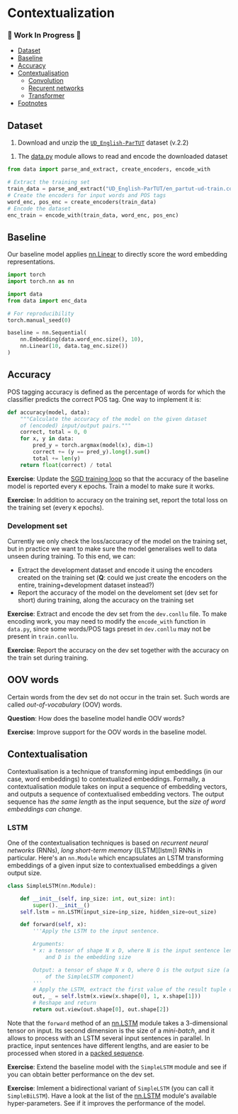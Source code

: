 # Contextualization

### :construction: Work In Progress :construction:

<!-- START doctoc generated TOC please keep comment here to allow auto update -->
<!-- DON'T EDIT THIS SECTION, INSTEAD RE-RUN doctoc TO UPDATE -->


- [Dataset](#dataset)
- [Baseline](#baseline)
- [Accuracy](#accuracy)
- [Contextualisation](#contextualisation)
  - [Convolution](#convolution)
  - [Recurent networks](#recurent-networks)
  - [Transformer](#transformer)
- [Footnotes](#footnotes)

<!-- END doctoc generated TOC please keep comment here to allow auto update -->

## Dataset

<!--
TODO:
* Increate the size of the dataset (use a fragment of ParTUT?)
* Split it to train/dev/test
* Read data from disk?
-->

<!--
[official    repository][UD_German-HDT-repo] (either use `git` or `Code -> Download ZIP`)
-->

1. Download and unzip the [`UD_English-ParTUT`][UD_English-ParTUT] dataset (v.2.2)
  <!-- <sup>[1](#footnote1)</sup>) from [here][dataset] -->
1. The [data.py](data.py) module allows to read and encode the downloaded
   dataset
```python
from data import parse_and_extract, create_encoders, encode_with

# Extract the training set
train_data = parse_and_extract("UD_English-ParTUT/en_partut-ud-train.conllu")
# Create the encoders for input words and POS tags
word_enc, pos_enc = create_encoders(train_data)
# Encode the dataset
enc_train = encode_with(train_data, word_enc, pos_enc)
```


## Baseline

Our baseline model applies [nn.Linear][linear] to directly score the word
embedding representations.
```python
import torch
import torch.nn as nn

import data
from data import enc_data

# For reproducibility
torch.manual_seed(0)

baseline = nn.Sequential(
    nn.Embedding(data.word_enc.size(), 10),
    nn.Linear(10, data.tag_enc.size())
)
```

## Accuracy

<!--
TODO:
* Explain and implement accuracy
* Show the result of the baseline model on the (dev->)train set
-->

POS tagging accuracy is defined as the percentage of words for which the
classifier predicts the correct POS tag.  One way to implement it is:
```python
def accuracy(model, data):
    """Calculate the accuracy of the model on the given dataset
    of (encoded) input/output pairs."""
    correct, total = 0, 0
    for x, y in data:
        pred_y = torch.argmax(model(x), dim=1)
        correct += (y == pred_y).long().sum()
        total += len(y)
    return float(correct) / total
```

**Exercise**: Update the [SGD training loop](https://github.com/kawu/hhu-dl-materials-2020/tree/main/gradient-descent#stochastic-gradient-descent)
so that the accuracy of the baseline model is reported every `K` epochs.  Train a model to make sure it works.

**Exercise**: In addition to accuracy on the training set, report the total loss on the training set (every `K` epochs).

### Development set

Currently we only check the loss/accuracy of the model on the training set, but
in practice we want to make sure the model generalises well to data unseen
during training.  To this end, we can:
* Extract the development dataset and encode it using the encoders created on
  the training set (**Q**: could we just create the encoders on the entire,
  training+development dataset instead?)
* Report the accuracy of the model on the develoment set (dev set for short)
  during training, along the accuracy on the training set

**Exercise**: Extract and encode the dev set from the `dev.conllu` file.  To
make encoding work, you may need to modify the `encode_with` function in
`data.py`, since some words/POS tags preset in `dev.conllu` may not be present
in `train.conllu`.

**Exercise**: Report the accuracy on the dev set together with the accuracy on
the train set during training.

## OOV words

Certain words from the dev set do not occur in the train set.  Such words are
called *out-of-vocabulary* (OOV) words.

**Question**: How does the baseline model handle OOV words?

**Exercise**: Improve support for the OOV words in the baseline model.

## Contextualisation

Contextualisation is a technique of transforming input embeddings (in our case,
word embeddings) to contextualized embeddings.  Formally, a contextualisation
module takes on input a sequence of embedding vectors, and outputs a sequence
of contextualised embedding vectors.  The output sequence has *the same length*
as the input sequence, but the *size of word embeddings can change*.

### LSTM

One of the contextualisation techniques is based on *recurrent neural networks*
(RNNs), *long short-term memory* ([LSTM][lstm]) RNNs in particular.  Here's an
`nn.Module` which encapsulates an LSTM transforming embeddings of a given input
size to contextualised embeddings a given output size.
```python
class SimpleLSTM(nn.Module):

    def __init__(self, inp_size: int, out_size: int):
        super().__init__()
	self.lstm = nn.LSTM(input_size=inp_size, hidden_size=out_size)

    def forward(self, x):
        '''Apply the LSTM to the input sentence.

        Arguments:
        * x: a tensor of shape N x D, where N is the input sentence length
            and D is the embedding size

        Output: a tensor of shape N x O, where O is the output size (a parameter
            of the SimpleLSTM component)
        '''
        # Apply the LSTM, extract the first value of the result tuple only
        out, _ = self.lstm(x.view(x.shape[0], 1, x.shape[1]))
        # Reshape and return
        return out.view(out.shape[0], out.shape[2])
```

Note that the `forward` method of an [nn.LSTM][nn-lstm] module takes a
3-dimensional tensor on input.  Its second dimension is the size of a
*mini-batch*, and it allows to process with an LSTM several input sentences in
parallel.  In practice, input sentences have different lengths, and are easier
to be processed when stored in a [packed sequence][packed-seq].

**Exercise**: Extend the baseline model with the `SimpleLSTM` module and see if
you can obtain better performance on the dev set.

**Exercise**: Imlement a bidirectional variant of `SimpleLSTM` (you can call it
`SimpleBiLSTM`).  Have a look at the list of the [nn.LSTM][nn-lstm] module's
available hyper-parameters.  See if it improves the performance of the model.

<!--
### Convolution

### Recurent networks

### Transformer
-->


<!--
## Footnotes

<a name="footnote1">1</a>: The sample consists of the first 1000 sentences from
[UD_German-HDT-master/de_hdt-ud-train-a-1.conllu](https://github.com/UniversalDependencies/UD_German-HDT/blob/23f2f1d5ce1621611604c39c9e1069448ec2eb39/de_hdt-ud-train-a-1.conllu).
-->



[linear]: https://pytorch.org/docs/1.6.0/generated/torch.nn.Linear.html?highlight=linear#torch.nn.Linear "Linear nn.Module"
<!-- [dataset]: https://user.phil.hhu.de/~waszczuk/teaching/hhu-dl-wi20/data/UD_German-HDT-sample.zip "UD_German-HDT sample dataset" -->
[UD_English-ParTUT]: https://user.phil.hhu.de/~waszczuk/teaching/hhu-dl-wi20/data/UD_English-ParTUT.zip "UD_English-ParTUT sample dataset"
[UD_German-HDT-repo]: https://github.com/UniversalDependencies/UD_German-HDT
[nn-lstm]: https://pytorch.org/docs/1.6.0/generated/torch.nn.LSTM.html?highlight=lstm#torch.nn.LSTM "LSTM nn.Module"
[packed-seq]: https://pytorch.org/docs/1.6.0/generated/torch.nn.utils.rnn.PackedSequence.html?highlight=packedsequence#torch.nn.utils.rnn.PackedSequence "Packed sequence"

<!--
[linear]: https://pytorch.org/docs/1.6.0/generated/torch.nn.Linear.html?highlight=linear#torch.nn.Linear "Linear nn.Module"
[module]: https://pytorch.org/docs/1.6.0/generated/torch.nn.Module.html?highlight=module#torch.nn.Module "PyTorch neural module"
[cross-entropy]: https://en.wikipedia.org/wiki/Cross_entropy "Cross entropy"
[cross-entropy-loss]: https://pytorch.org/docs/1.6.0/generated/torch.nn.CrossEntropyLoss.html?highlight=crossentropyloss#torch.nn.CrossEntropyLoss "Cross entropy loss criterion"
[eucl-dist]: https://pytorch.org/docs/1.6.0/generated/torch.dist.html?highlight=dist#torch.dist "Euclidean distance"
[sgd]: https://en.wikipedia.org/wiki/Stochastic_gradient_descent#Iterative_method "Stochastic gradient descent"
[sgd-optim]: https://pytorch.org/docs/1.6.0/optim.html?highlight=sgd#torch.optim.SGD "SGD optimiser"
[adam-optim]: https://pytorch.org/docs/1.6.0/optim.html?highlight=adam#torch.optim.Adam "Adam optimiser"
[adagrad-optim]: https://pytorch.org/docs/1.6.0/optim.html#torch.optim.Adagrad "Adagrad optimiser"
-->
